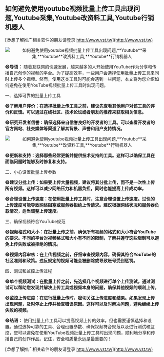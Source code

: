 ## **如何避免使用youtube视频批量上传工具出现问题,**Youtube**采集,**Youtube**改资料工具,**Youtube**行销机器人**

[😍想了解推广相关软件的朋友请登录 http://www.vst.tw](http://www.vst.tw)

 <center><img src="https://vst.tw/MP4/tuiguang/png/6.png" alt="如何避免使用youtube视频批量上传工具出现问题,**Youtube**采集,**Youtube**改资料工具,**Youtube**行销机器人"></center>

**😄导语：**
随着互联网的快速发展，越来越多的人开始使用YouTube作为分享和传播自己创作的视频的平台。为了提高效率，一些用户会选择使用批量上传工具来同时上传多个视频。然而，使用这类工具时可能会遇到一些问题，本文将为您介绍如何避免在使用YouTube视频批量上传工具时出现问题。

一、选择可靠的批量上传工具

**😄了解用户评价：在选择批量上传工具之前，建议先查看其他用户对该工具的评价和反馈。可以通过在线社区、技术论坛或者朋友的推荐来获取相关信息。**

**😄研究开发者信誉：确保选择来自信誉良好的开发者的工具。可以查看开发者的官方网站、社交媒体等渠道了解其背景、声誉和用户支持情况。**

 <center><img src="https://vst.tw/MP4/tuiguang/png/8.png" alt="如何避免使用youtube视频批量上传工具出现问题,**Youtube**采集,**Youtube**改资料工具,**Youtube**行销机器人"></center>

**😄更新和支持：选择那些经常更新并提供技术支持的工具。这样可以确保工具在面临问题时能够及时修复和支持。**

二、小心设置批量上传参数

**😄建议分批上传：如果要上传大量视频，建议将其分批上传，而不是一次性上传所有视频。这样可以减少网络压力和机器负担，同时也能提高上传成功率。**

**😄合理设置上传速度：在使用批量上传工具时，注意合理设置上传速度。过快的上传速度可能导致网络阻塞或服务器拒绝上传请求。建议根据网络状况和服务器负载情况，适当调整上传速度。**

三、确保视频符合YouTube规范

**😄视频格式和大小：在批量上传之前，确保所有视频的格式和大小符合YouTube的要求。不同的平台对视频格式和大小有不同的限制，了解并遵守这些限制可以避免上传失败或被拒绝的情况。**

**😄视频内容审核：在上传视频之前，仔细审查视频内容，确保其符合YouTube的社区准则和政策。违反规定的视频可能会被删除或导致账号受到惩罚。**

四、测试和监控上传过程

**😄单个视频测试：在批量上传之前，先选择几个视频进行单个上传测试。通过测试可以帮助您发现并解决上传工具或视频本身的问题，确保其他视频的顺利上传。**

**😄监控上传进度：在进行批量上传时，密切关注上传进度和结果。如果发现上传出现问题，及时停止上传并检查错误原因。这样可以及时解决问题，避免继续上传失败的视频。**

**😄结语：**
使用批量上传工具可以提高视频上传的效率，但也需要谨慎选择和设置。通过选择可靠的工具、合理设置参数、确保视频符合规范以及进行测试和监控，您可以避免在使用YouTube视频批量上传工具时出现问题，顺利地分享和传播自己的创作作品。记住，安全和质量永远是最重要的！

[😍想了解推广相关软件的朋友请登录 http://www.vst.tw](http://www.vst.tw)



